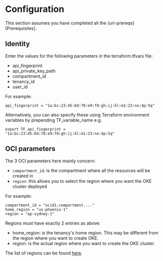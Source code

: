 # Configuration

This section assumes you have completed all the {uri-prereqs}[Prerequisites].

## Identity

Enter the values for the following parameters in the terraform.tfvars file:

* api_fingerprint
* api_private_key_path
* compartment_id
* tenancy_id
* user_id

For example:

```properties
api_fingerprint = "1a:bc:23:45:6d:78:e9:f0:gh:ij:kl:m1:23:no:4p:5q"
```

Alternatively, you can also specify these using Terraform environment variables by prepending TF_variable_name e.g.

```properties
export TF_api_fingerprint = "1a:bc:23:45:6d:78:e9:f0:gh:ij:kl:m1:23:no:4p:5q"
```

## OCI parameters

The 3 OCI parameters here mainly concern:

* `compartment_id`: is the compartment where all the resources will be created in
* `region`: this allows you to select the region where you want the OKE cluster deployed

For example:

```properties
compartment_id = "ocid1.compartment...."
home_region = "us-phoenix-1"
region = "ap-sydney-1"
```

Regions must have exactly 2 entries as above:

* home_region: is the tenancy's home region. This may be different from the region where you want to create OKE.
* region: is the actual region where you want to create the OKE cluster.

The list of regions can be found [here](https://docs.cloud.oracle.com/iaas/Content/General/Concepts/regions.htm).
